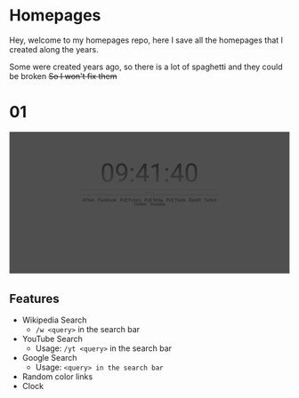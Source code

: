 # Homepages

Hey, welcome to my homepages repo, here I save all the homepages that I created along the years.

Some were created years ago, so there is a lot of spaghetti and they could be broken ~~So I won't fix them~~


01
======
![01](./img/01.png "01")

## Features
* Wikipedia Search 
    * `/w <query>` in the search bar
* YouTube Search 
    * Usage: `/yt <query>` in the search bar
* Google Search
    * Usage: `<query> in the search bar`
* Random color links
* Clock
